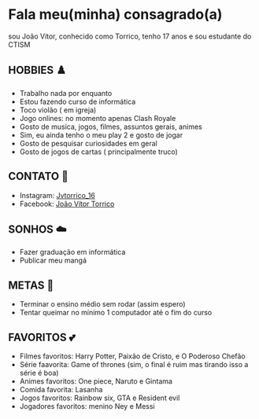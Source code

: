 # Fala meu(minha) consagrado(a)
sou João Vítor, conhecido como Torrico, tenho 17 anos  e sou estudante do CTISM

## __HOBBIES__ ♟️
- Trabalho nada por enquanto
- Estou fazendo curso de informática 
- Toco violão ( em igreja) 
- Jogo onlines: no momento apenas Clash Royale  
- Gosto de musica, jogos, filmes, assuntos gerais, animes  
- Sim, eu ainda tenho o meu play 2 e gosto de jogar   
- Gosto de pesquisar curiosidades em geral 
- Gosto de jogos de cartas ( principalmente truco) 

## __CONTATO__ 📱
- Instagram: [Jvtorrico_16](https://www.instagram.com/joaovitortorrico/)
- Facebook:  [João Vítor Torrico](https://www.facebook.com/joaovitor.torrico.94)

## __SONHOS__ ☁️
- Fazer graduação em informática
- Publicar meu mangá 

## __METAS__ 🥇
- Terminar o ensino médio sem rodar (assim espero)
- Tentar queimar no mínimo 1 computador até o fim do curso

## __FAVORITOS__ 💕 
- Filmes favoritos: Harry Potter, Paixão de Cristo, e O Poderoso Chefão
- Série faavorita: Game of thrones (sim, o final é ruim mas tirando isso a série é boa)
- Animes favoritos: One piece, Naruto e Gintama
- Comida favorita: Lasanha
- Jogos favoritos: Rainbow six, GTA e Resident evil
- Jogadores favoritos: menino Ney e Messi









